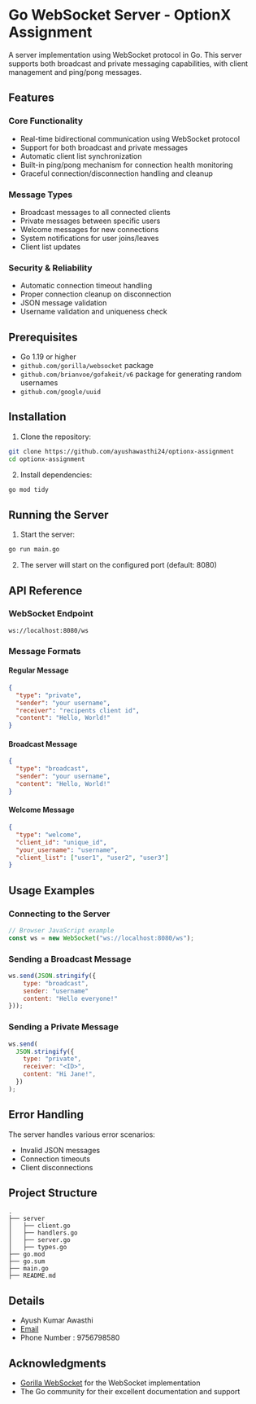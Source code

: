 # Go WebSocket Server - OptionX Assignment

A server implementation using WebSocket protocol in Go. This server supports both broadcast and private messaging capabilities, with client management and ping/pong messages.

## Features

### Core Functionality

- Real-time bidirectional communication using WebSocket protocol
- Support for both broadcast and private messages
- Automatic client list synchronization
- Built-in ping/pong mechanism for connection health monitoring
- Graceful connection/disconnection handling and cleanup

### Message Types

- Broadcast messages to all connected clients
- Private messages between specific users
- Welcome messages for new connections
- System notifications for user joins/leaves
- Client list updates

### Security & Reliability

- Automatic connection timeout handling
- Proper connection cleanup on disconnection
- JSON message validation
- Username validation and uniqueness check

## Prerequisites

- Go 1.19 or higher
- `github.com/gorilla/websocket` package
- `github.com/brianvoe/gofakeit/v6` package for generating random usernames
- `github.com/google/uuid`

## Installation

1. Clone the repository:

```bash
git clone https://github.com/ayushawasthi24/optionx-assignment
cd optionx-assignment
```

2. Install dependencies:

```bash
go mod tidy
```

## Running the Server

1. Start the server:

```bash
go run main.go
```

2. The server will start on the configured port (default: 8080)

## API Reference

### WebSocket Endpoint

```
ws://localhost:8080/ws
```

### Message Formats

#### Regular Message

```json
{
  "type": "private",
  "sender": "your username",
  "receiver": "recipents client id",
  "content": "Hello, World!"
}
```

#### Broadcast Message

```json
{
  "type": "broadcast",
  "sender": "your username",
  "content": "Hello, World!"
}
```

#### Welcome Message

```json
{
  "type": "welcome",
  "client_id": "unique_id",
  "your_username": "username",
  "client_list": ["user1", "user2", "user3"]
}
```

## Usage Examples

### Connecting to the Server

```javascript
// Browser JavaScript example
const ws = new WebSocket("ws://localhost:8080/ws");
```

### Sending a Broadcast Message

```javascript
ws.send(JSON.stringify({
    type: "broadcast",
    sender: "username"
    content: "Hello everyone!"
}));
```

### Sending a Private Message

```javascript
ws.send(
  JSON.stringify({
    type: "private",
    receiver: "<ID>",
    content: "Hi Jane!",
  })
);
```

## Error Handling

The server handles various error scenarios:

- Invalid JSON messages
- Connection timeouts
- Client disconnections

## Project Structure

```
.
├── server
│   ├── client.go
│   ├── handlers.go
│   ├── server.go
│   ├── types.go
├── go.mod
├── go.sum
├── main.go
├── README.md
```

## Details

- Ayush Kumar Awasthi
- [Email](ayushawasthi2409.gmail.com)
- Phone Number : 9756798580

## Acknowledgments

- [Gorilla WebSocket](https://github.com/gorilla/websocket) for the WebSocket implementation
- The Go community for their excellent documentation and support
